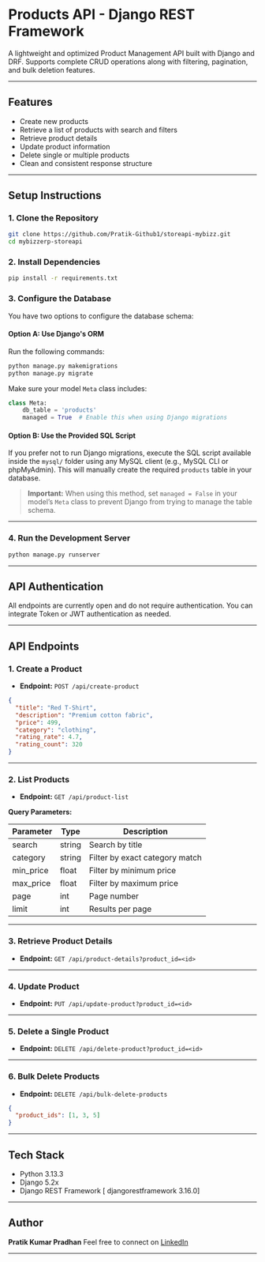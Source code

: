 # Products API - Django REST Framework

A lightweight and optimized Product Management API built with Django and DRF. Supports complete CRUD operations along with filtering, pagination, and bulk deletion features.

---

## Features

* Create new products
* Retrieve a list of products with search and filters
* Retrieve product details
* Update product information
* Delete single or multiple products
* Clean and consistent response structure

---

## Setup Instructions

### 1. Clone the Repository

```bash
git clone https://github.com/Pratik-Github1/storeapi-mybizz.git
cd mybizzerp-storeapi
```

### 2. Install Dependencies

```bash
pip install -r requirements.txt
```

### 3. Configure the Database

You have two options to configure the database schema:

#### Option A: Use Django's ORM

Run the following commands:

```bash
python manage.py makemigrations
python manage.py migrate
```

Make sure your model `Meta` class includes:

```python
class Meta:
    db_table = 'products'
    managed = True  # Enable this when using Django migrations
```

#### Option B: Use the Provided SQL Script

If you prefer not to run Django migrations, execute the SQL script available inside the `mysql/` folder using any MySQL client (e.g., MySQL CLI or phpMyAdmin).
This will manually create the required `products` table in your database.

> **Important:** When using this method, set `managed = False` in your model’s `Meta` class to prevent Django from trying to manage the table schema.

---

### 4. Run the Development Server

```bash
python manage.py runserver
```

---

## API Authentication

All endpoints are currently open and do not require authentication. You can integrate Token or JWT authentication as needed.

---

## API Endpoints

### 1. Create a Product

* **Endpoint:** `POST /api/create-product`

```json
{
  "title": "Red T-Shirt",
  "description": "Premium cotton fabric",
  "price": 499,
  "category": "clothing",
  "rating_rate": 4.7,
  "rating_count": 320
}
```

---

### 2. List Products

* **Endpoint:** `GET /api/product-list`

**Query Parameters:**

| Parameter  | Type   | Description                    |
| ---------- | ------ | ------------------------------ |
| search     | string | Search by title                |
| category   | string | Filter by exact category match |
| min\_price | float  | Filter by minimum price        |
| max\_price | float  | Filter by maximum price        |
| page       | int    | Page number                    |
| limit      | int    | Results per page               |

---

### 3. Retrieve Product Details

* **Endpoint:** `GET /api/product-details?product_id=<id>`

---

### 4. Update Product

* **Endpoint:** `PUT /api/update-product?product_id=<id>`

---

### 5. Delete a Single Product

* **Endpoint:** `DELETE /api/delete-product?product_id=<id>`

---

### 6. Bulk Delete Products

* **Endpoint:** `DELETE /api/bulk-delete-products`

```json
{
  "product_ids": [1, 3, 5]
}
```

---

## Tech Stack

* Python 3.13.3
* Django 5.2x
* Django REST Framework [ djangorestframework 3.16.0]

---

## Author

**Pratik Kumar Pradhan**
Feel free to connect on [LinkedIn](https://www.linkedin.com/in/mr-pratikk/)

---
